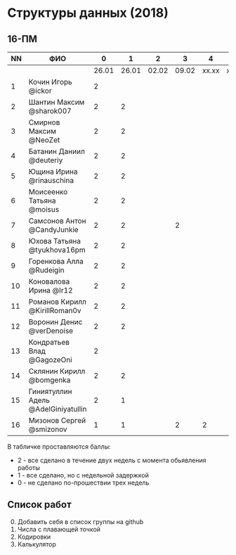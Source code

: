 # Структуры данных (2018)
## 16-ПМ

| NN  | ФИО                                 | 0     | 1     | 2     | 3     | 4     | 5     | Exam  |
| --- | ----------------------------------- | ----- | ----- | ----- | ----- | ----- | ----- | ----- |
|     |                                     | 26.01 | 26.01 | 02.02 | 09.02 | xx.xx | xx.xx |       |
| 1   | Кочин Игорь @ickor                  | 2     |       |       |       |       |       |       |
| 2   | Шантин Максим @sharok007            | 2     | 2     |       |       |       |       |       |
| 3   | Смирнов Максим @NeoZet              | 2     | 2     |       |       |       |       |       |
| 4   | Батанин Даниил  @deuteriy           | 2     | 2     |       |       |       |       |       |
| 5   | Ющина Ирина  @rinauschina           | 2     | 2     |       |       |       |       |       |
| 6   | Моисеенко Татьяна @moisus           | 2     | 2     |       |       |       |       |       |
| 7   | Самсонов Антон @CandyJunkie         | 2     | 2     |       | 2     |       |       |       |
| 8   | Юхова Татьяна @tyukhova16pm         | 2     | 2     |       |       |       |       |       |
| 9   | Горенкова Алла  @Rudeigin           | 2     | 2     |       |       |       |       |       |
| 10  | Коновалова Ирина @Ir12              | 2     | 2     |       |       |       |       |       |
| 11  | Романов Кирилл @KirillRoman0v       | 2     | 2     |       |       |       |       |       |
| 12  | Воронин Денис @verDenoise           | 2     | 2     |       |       |       |       |       |
| 13  | Кондратьев Влад @GagozeOni          | 2     |       |       |       |       |       |       |
| 14  | Склянин Кирилл @bomgenka            | 2     | 2     |       |       |       |       |       |
| 15  | Гиниятуллин Адель @AdelGiniyatullin | 2     | 1     |       |       |       |       |       |
| 16  | Мизонов Сергей @smizonov            | 1     | 1     |       | 2     | 2     |       |       |

В табличке проставляются баллы:
- 2 - все сделано в течение двух недель с момента обьявления работы
- 1 - все сделано, но с недельной задержкой
- 0 - не сделано по-прошествии трех недель

## Список работ
0. Добавить себя в список группы на github
1. Числа с плавающей точкой
2. Кодировки
3. Калькулятор
